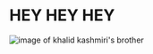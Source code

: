 # HEY HEY HEY
![image of khalid kashmiri's brother](https://png.pngtree.com/png-clipart/20230511/ourmid/pngtree-isolated-cat-on-white-background-png-image_7094927.png)

